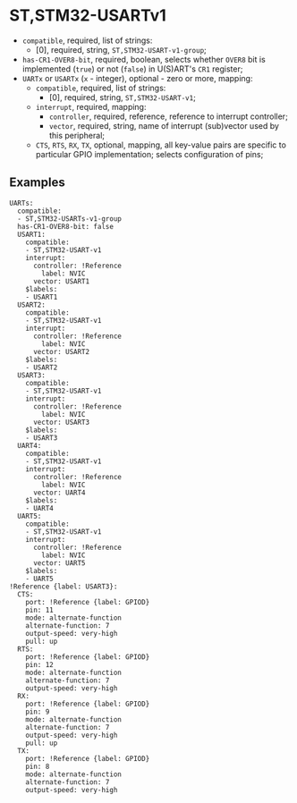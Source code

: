 ST,STM32-USARTv1
================

- `compatible`, required, list of strings:
  - [0], required, string, `ST,STM32-USART-v1-group`;
- `has-CR1-OVER8-bit`, required, boolean, selects whether `OVER8` bit is implemented (`true`) or not (`false`) in
U(S)ART's `CR1` register;
- `UARTx` or `USARTx` (`x` - integer), optional - zero or more, mapping:
  - `compatible`, required, list of strings:
    - [0], required, string, `ST,STM32-USART-v1`;
  - `interrupt`, required, mapping:
    - `controller`, required, reference, reference to interrupt controller;
    - `vector`, required, string, name of interrupt (sub)vector used by this peripheral;
  - `CTS`, `RTS`, `RX`, `TX`, optional, mapping, all key-value pairs are specific to particular GPIO implementation;
  selects configuration of pins;

Examples
--------

```
UARTs:
  compatible:
  - ST,STM32-USARTs-v1-group
  has-CR1-OVER8-bit: false
  USART1:
    compatible:
    - ST,STM32-USART-v1
    interrupt:
      controller: !Reference
        label: NVIC
      vector: USART1
    $labels:
    - USART1
  USART2:
    compatible:
    - ST,STM32-USART-v1
    interrupt:
      controller: !Reference
        label: NVIC
      vector: USART2
    $labels:
    - USART2
  USART3:
    compatible:
    - ST,STM32-USART-v1
    interrupt:
      controller: !Reference
        label: NVIC
      vector: USART3
    $labels:
    - USART3
  UART4:
    compatible:
    - ST,STM32-USART-v1
    interrupt:
      controller: !Reference
        label: NVIC
      vector: UART4
    $labels:
    - UART4
  UART5:
    compatible:
    - ST,STM32-USART-v1
    interrupt:
      controller: !Reference
        label: NVIC
      vector: UART5
    $labels:
    - UART5
!Reference {label: USART3}:
  CTS:
    port: !Reference {label: GPIOD}
    pin: 11
    mode: alternate-function
    alternate-function: 7
    output-speed: very-high
    pull: up
  RTS:
    port: !Reference {label: GPIOD}
    pin: 12
    mode: alternate-function
    alternate-function: 7
    output-speed: very-high
  RX:
    port: !Reference {label: GPIOD}
    pin: 9
    mode: alternate-function
    alternate-function: 7
    output-speed: very-high
    pull: up
  TX:
    port: !Reference {label: GPIOD}
    pin: 8
    mode: alternate-function
    alternate-function: 7
    output-speed: very-high
```

